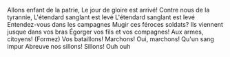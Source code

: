 Allons enfant de la patrie,
Le jour de gloire est arrivé!
Contre nous de la tyrannie,
L'étendard sanglant est levé
L'étendard sanglant est levé
Entendez-vous dans les campagnes
Mugir ces féroces soldats?
Ils viennent jusque dans vos bras
Égorger vos fils et vos compagnes!
Aux armes, citoyens! (Formez)
Vos bataillons!
Marchons! Oui, marchons!
Qu'un sang impur
Abreuve nos sillons!
Sillons!
Ouh ouh

